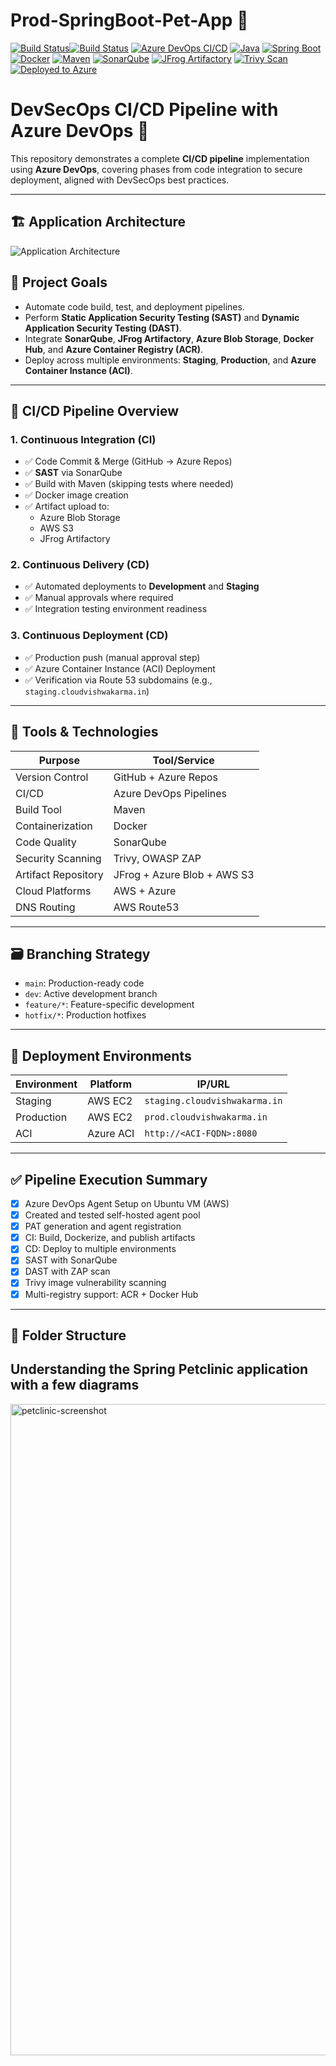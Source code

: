 # Prod-SpringBoot-Pet-App 🚀  
[![Build Status](https://github.com/spring-projects/spring-petclinic/actions/workflows/maven-build.yml/badge.svg)](https://github.com/spring-projects/spring-petclinic/actions/workflows/maven-build.yml)[![Build Status](https://github.com/spring-projects/spring-petclinic/actions/workflows/gradle-build.yml/badge.svg)](https://github.com/spring-projects/spring-petclinic/actions/workflows/gradle-build.yml)
[![Azure DevOps CI/CD](https://img.shields.io/badge/Azure%20DevOps-CI%2FCD-blue?logo=azure-devops)](https://azure.microsoft.com/en-us/services/devops/)
[![Java](https://img.shields.io/badge/Java-17-red?logo=java)](https://www.oracle.com/java/)
[![Spring Boot](https://img.shields.io/badge/Spring%20Boot-3.x-green?logo=spring-boot)](https://spring.io/projects/spring-boot)
[![Docker](https://img.shields.io/badge/Docker-Containerized-blue?logo=docker)](https://www.docker.com/)
[![Maven](https://img.shields.io/badge/Maven-Build-orange?logo=apache-maven)](https://maven.apache.org/)
[![SonarQube](https://img.shields.io/badge/SonarQube-Code%20Quality-brightgreen?logo=sonarqube)](https://www.sonarsource.com/)
[![JFrog Artifactory](https://img.shields.io/badge/Artifacts-JFrog-yellowgreen?logo=jfrog)](https://jfrog.com/)
[![Trivy Scan](https://img.shields.io/badge/Security-Trivy-critical?logo=aqua)](https://aquasecurity.github.io/trivy/)
[![Deployed to Azure](https://img.shields.io/badge/Deployed-Azure%20Container%20Instance-0078D4?logo=microsoft-azure)](https://azure.microsoft.com/en-us/services/container-instances/)

# DevSecOps CI/CD Pipeline with Azure DevOps 🚀

This repository demonstrates a complete **CI/CD pipeline** implementation using **Azure DevOps**, covering phases from code integration to secure deployment, aligned with DevSecOps best practices.

---

## 🏗️ Application Architecture

![Application Architecture](./petclinic_app_architecture.jpg)

## 📌 Project Goals

- Automate code build, test, and deployment pipelines.
- Perform **Static Application Security Testing (SAST)** and **Dynamic Application Security Testing (DAST)**.
- Integrate **SonarQube**, **JFrog Artifactory**, **Azure Blob Storage**, **Docker Hub**, and **Azure Container Registry (ACR)**.
- Deploy across multiple environments: **Staging**, **Production**, and **Azure Container Instance (ACI)**.

---

## 🔄 CI/CD Pipeline Overview

### 1. **Continuous Integration (CI)**

- ✅ Code Commit & Merge (GitHub → Azure Repos)
- ✅ **SAST** via SonarQube
- ✅ Build with Maven (skipping tests where needed)
- ✅ Docker image creation
- ✅ Artifact upload to:
  - Azure Blob Storage
  - AWS S3
  - JFrog Artifactory

### 2. **Continuous Delivery (CD)**

- ✅ Automated deployments to **Development** and **Staging**
- ✅ Manual approvals where required
- ✅ Integration testing environment readiness

### 3. **Continuous Deployment (CD)**

- ✅ Production push (manual approval step)
- ✅ Azure Container Instance (ACI) Deployment
- ✅ Verification via Route 53 subdomains (e.g., `staging.cloudvishwakarma.in`)

---

## 🔧 Tools & Technologies

| Purpose                | Tool/Service           |
|------------------------|------------------------|
| Version Control        | GitHub + Azure Repos   |
| CI/CD                  | Azure DevOps Pipelines |
| Build Tool             | Maven                  |
| Containerization       | Docker                 |
| Code Quality           | SonarQube              |
| Security Scanning      | Trivy, OWASP ZAP       |
| Artifact Repository    | JFrog + Azure Blob + AWS S3 |
| Cloud Platforms        | AWS + Azure            |
| DNS Routing            | AWS Route53            |

---

## 🗃️ Branching Strategy

- `main`: Production-ready code
- `dev`: Active development branch
- `feature/*`: Feature-specific development
- `hotfix/*`: Production hotfixes

---

## 🚀 Deployment Environments

| Environment | Platform   | IP/URL                            |
|-------------|------------|-----------------------------------|
| Staging     | AWS EC2    | `staging.cloudvishwakarma.in`     |
| Production  | AWS EC2    | `prod.cloudvishwakarma.in`        |
| ACI         | Azure ACI  | `http://<ACI-FQDN>:8080`          |

---

## ✅ Pipeline Execution Summary

- [x] Azure DevOps Agent Setup on Ubuntu VM (AWS)
- [x] Created and tested self-hosted agent pool
- [x] PAT generation and agent registration
- [x] CI: Build, Dockerize, and publish artifacts
- [x] CD: Deploy to multiple environments
- [x] SAST with SonarQube
- [x] DAST with ZAP scan
- [x] Trivy image vulnerability scanning
- [x] Multi-registry support: ACR + Docker Hub

---

## 📂 Folder Structure



## Understanding the Spring Petclinic application with a few diagrams

<img width="1042" alt="petclinic-screenshot" src="https://cloud.githubusercontent.com/assets/838318/19727082/2aee6d6c-9b8e-11e6-81fe-e889a5ddfded.png">

